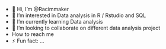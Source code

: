 - 👋 Hi, I’m @Racimmaker
- 👀 I’m interested in Data analysis in R / Rstudio and SQL 
- 🌱 I’m currently learning Data analysis
- 💞️ I’m looking to collaborate on different data analysis project
- How to reach me 
- ⚡ Fun fact: ...

<!---
Racimmaker/Racimmaker is a ✨ special ✨ repository because its `README.md` (this file) appears on your GitHub profile.
You can click the Preview link to take a look at your changes.
--->
